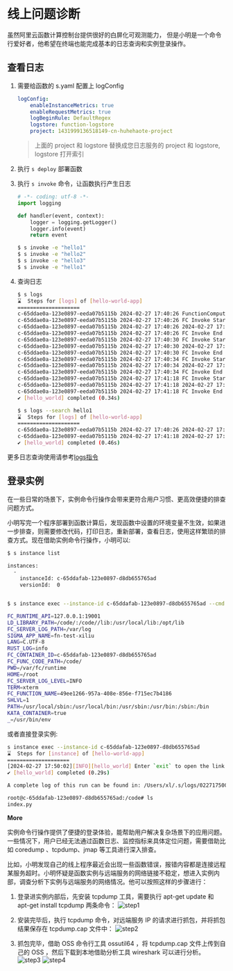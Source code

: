 # 线上问题诊断

虽然阿里云函数计算控制台提供很好的白屏化可观测能力， 但是小明是一个命令行爱好者，他希望在终端也能完成基本的日志查询和实例登录操作。

## 查看日志

1. 需要给函数的 s.yaml 配置上 logConfig
    ```yaml
    logConfig:
        enableInstanceMetrics: true
        enableRequestMetrics: true
        logBeginRule: DefaultRegex
        logstore: function-logstore
        project: 1431999136518149-cn-huhehaote-project
    ```

    > 上面的 project 和 logstore 替换成您日志服务的 project 和 logstore,  logstore 打开索引

2.  执行 `s deploy` 部署函数

3.  执行 `s invoke` 命令，让函数执行产生日志
    ```python
    # -*- coding: utf-8 -*-
    import logging

    def handler(event, context):
        logger = logging.getLogger()
        logger.info(event)
        return event
    ```
    
    ```bash
    $ s invoke -e "hello1"
    $ s invoke -e "hello2"
    $ s invoke -e "hello3"
    $ s invoke -e "hello1"
    ```

4. 查询日志
    ```bash
    $ s logs 
    ⌛  Steps for [logs] of [hello-world-app]
    ====================
    c-65ddae0a-123e0897-eeda07b5115b 2024-02-27 17:40:26 FunctionCompute python3 runtime inited.
    c-65ddae0a-123e0897-eeda07b5115b 2024-02-27 17:40:26 FC Invoke Start RequestId: 1-65ddae0a-12245c4f-517e4d57f6f1
    c-65ddae0a-123e0897-eeda07b5115b 2024-02-27 17:40:26 2024-02-27 17:40:26 1-65ddae0a-12245c4f-517e4d57f6f1 [INFO] b'hello1'
    c-65ddae0a-123e0897-eeda07b5115b 2024-02-27 17:40:26 FC Invoke End RequestId: 1-65ddae0a-12245c4f-517e4d57f6f1
    c-65ddae0a-123e0897-eeda07b5115b 2024-02-27 17:40:30 FC Invoke Start RequestId: 1-65ddae0e-123e1745-247c03a581c6
    c-65ddae0a-123e0897-eeda07b5115b 2024-02-27 17:40:30 2024-02-27 17:40:30 1-65ddae0e-123e1745-247c03a581c6 [INFO] b'hello2'
    c-65ddae0a-123e0897-eeda07b5115b 2024-02-27 17:40:30 FC Invoke End RequestId: 1-65ddae0e-123e1745-247c03a581c6
    c-65ddae0a-123e0897-eeda07b5115b 2024-02-27 17:40:34 FC Invoke Start RequestId: 1-65ddae12-12244712-03c07a35f166
    c-65ddae0a-123e0897-eeda07b5115b 2024-02-27 17:40:34 2024-02-27 17:40:34 1-65ddae12-12244712-03c07a35f166 [INFO] b'hello3'
    c-65ddae0a-123e0897-eeda07b5115b 2024-02-27 17:40:34 FC Invoke End RequestId: 1-65ddae12-12244712-03c07a35f166
    c-65ddae0a-123e0897-eeda07b5115b 2024-02-27 17:41:18 FC Invoke Start RequestId: 1-65ddae3e-123e1745-614a2e85ee8e
    c-65ddae0a-123e0897-eeda07b5115b 2024-02-27 17:41:18 2024-02-27 17:41:18 1-65ddae3e-123e1745-614a2e85ee8e [INFO] b'hello1'
    c-65ddae0a-123e0897-eeda07b5115b 2024-02-27 17:41:18 FC Invoke End RequestId: 1-65ddae3e-123e1745-614a2e85ee8e
    ✔ [hello_world] completed (0.34s)

    $ s logs --search hello1
    ⌛  Steps for [logs] of [hello-world-app]
    ====================
    c-65ddae0a-123e0897-eeda07b5115b 2024-02-27 17:40:26 2024-02-27 17:40:26 1-65ddae0a-12245c4f-517e4d57f6f1 [INFO] b'hello1'
    c-65ddae0a-123e0897-eeda07b5115b 2024-02-27 17:41:18 2024-02-27 17:41:18 1-65ddae3e-123e1745-614a2e85ee8e [INFO] b'hello1'
    ✔ [hello_world] completed (0.46s)
    ```

更多日志查询使用请参考[logs指令](../user-guide/aliyun/fc3/logs.md)

## 登录实例

在一些日常的场景下，实例命令行操作会带来更符合用户习惯、更高效便捷的排查问题方式。

小明写完一个程序部署到函数计算后，发现函数中设置的环境变量不生效，如果进一步排查，则需要修改代码，打印日志，重新部署，查看日志，使用这样繁琐的排查方式。现在借助实例命令行操作，小明可以:

```bash
$ s instance list

instances:
  -
    instanceId: c-65ddafab-123e0897-d8db655765ad
    versionId:  0


$ s instance exec --instance-id c-65ddafab-123e0897-d8db655765ad --cmd "env"

FC_RUNTIME_API=127.0.0.1:19001
LD_LIBRARY_PATH=/code/:/code//lib:/usr/local/lib:/opt/lib
FC_SERVER_LOG_PATH=/var/log
SIGMA_APP_NAME=fn-test-xiliu
LANG=C.UTF-8
RUST_LOG=info
FC_CONTAINER_ID=c-65ddafab-123e0897-d8db655765ad
FC_FUNC_CODE_PATH=/code/
PWD=/var/fc/runtime
HOME=/root
FC_SERVER_LOG_LEVEL=INFO
TERM=xterm
FC_FUNCTION_NAME=49ee1266-957a-408e-856e-f715ec7b4186
SHLVL=1
PATH=/usr/local/sbin:/usr/local/bin:/usr/sbin:/usr/bin:/sbin:/bin
KATA_CONTAINER=true
_=/usr/bin/env 
```

或者直接登录实例:

```bash
s instance exec --instance-id c-65ddafab-123e0897-d8db655765ad
⌛  Steps for [instance] of [hello-world-app]
====================
[2024-02-27 17:50:02][INFO][hello_world] Enter `exit` to open the link on the server side to exit (recommended), or execute `control + ]` to force the client to exit
✔ [hello_world] completed (0.29s)

A complete log of this run can be found in: /Users/xl/.s/logs/0227175000

root@c-65ddafab-123e0897-d8db655765ad:/code# ls
index.py
```

**More**

实例命令行操作提供了便捷的登录体验，能帮助用户解决复杂场景下的应用问题。一些情况下，用户已经无法通过函数日志、监控指标来具体定位问题，需要借助比如 coredump 、tcpdump、jmap 等工具进行深入排查。

比如，小明发现自己的线上程序最近会出现一些函数错误，报错内容都是连接远程某服务超时。小明怀疑是函数实例与远端服务的网络链接不稳定，想进入实例内部，调查分析下实例与远端服务的网络情况。他可以按照这样的步骤进行：

1. 登录进实例内部后，先安装 tcpdump 工具，需要执行 apt-get update 和 apt-get install tcpdump 两条命令：
  ![step1](https://img.alicdn.com/imgextra/i2/O1CN011qHFxA1hMxYdmzFs4_!!6000000004264-2-tps-1500-674.png)

1. 安装完毕后，执行 tcpdump 命令，对远端服务 IP 的请求进行抓包，并将抓包结果保存在 tcpdump.cap 文件中：
  ![step2](https://img.alicdn.com/imgextra/i4/O1CN01iaWbjE1w82tvxkrne_!!6000000006262-2-tps-1500-504.png)

1. 抓包完毕，借助 OSS 命令行工具 ossutil64 ，将 tcpdump.cap 文件上传到自己的 OSS ，然后下载到本地借助分析工具 wireshark 可以进行分析。
  ![step3](https://img.alicdn.com/imgextra/i2/O1CN01eSFr0v21D9OTCTdhE_!!6000000006950-2-tps-1500-372.png)
  ![step4](https://img.alicdn.com/imgextra/i3/O1CN01ycfLsb1CXGNkMcZ4z_!!6000000000090-2-tps-1500-519.png)
